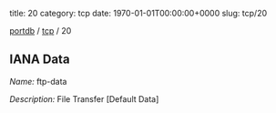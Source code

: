 title: 20
category: tcp
date: 1970-01-01T00:00:00+0000
slug: tcp/20

[portdb](/) / [tcp](/category/tcp.html) / 20


## IANA Data

_Name:_ ftp-data

_Description:_ File Transfer [Default Data]

